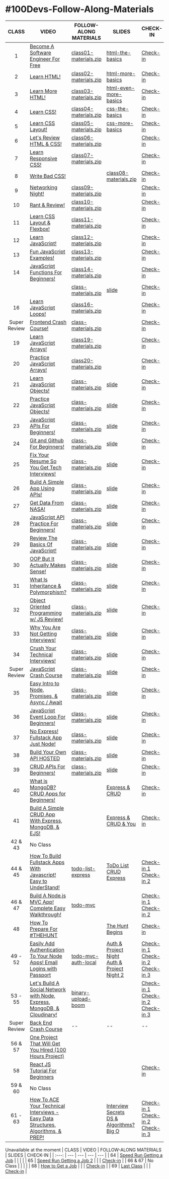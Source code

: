 # #100Devs-Follow-Along-Materials

| CLASS | VIDEO | FOLLOW-ALONG MATERIALS | SLIDES | CHECK-IN |
| :---: | --- | --- | --- | --- | 
| 1 | [Become A Software Engineer For Free](https://youtu.be/o3IIobN4xR0) | [class01-materials.zip](https://drive.google.com/file/d/1rAlGpC-4WmtEJ9-RO6dtHqiiw57PjFth/view) | [html-the-basics](https://slides.com/leonnoel/100devs2-html-the-basics) | [Check-in](https://twitter.com/leonnoel/status/1481030723347746816) |
| 2 | [Learn HTML!](https://youtu.be/eCRbEILXXmE) | [class02-materials.zip](https://drive.google.com/file/d/178XnAGdNHHgF0O1b1zNgTEQpJHGu7RMc/view) | [html-more-basics](https://slides.com/leonnoel/100devs2-html-more-basics) | [Check-in](https://twitter.com/leonnoel/status/1481755548227829764) |
| 3 | [Learn More HTML!](https://youtu.be/rdWM6kUImjE) | [class03-materials.zip](https://drive.google.com/file/d/1jq4KyRu8_-8la9-kPC7MpvEi_RAP8jtn/view) | [html-even-more-basics](https://slides.com/leonnoel/100devs2-html-even-more-basics) | [Check-in](https://twitter.com/leonnoel/status/1483567676626653185) |
| 4 | [Learn CSS!](https://youtu.be/Q1Obtn29twk) | [class04-materials.zip](https://drive.google.com/file/d/1nb5QadNC2Z1x2oqH9zIMZFVbYjarM5Br/view) | [css-the-basics](https://slides.com/leonnoel/100devs2-css-the-basics) | [Check-in](https://twitter.com/leonnoel/status/1484292275064631297) |
| 5 | [Learn CSS Layout!](https://youtu.be/E6Z8cWU_fjI) | [class05-materials.zip](https://drive.google.com/file/d/1bCfEIHVAXuDo_XERIoog1bcuJfIqrgpv/view) | [css-more-basics](https://slides.com/leonnoel/100devs2-css-more-basics) | [Check-in](https://twitter.com/leonnoel/status/1486104346227970050) |
| 6 | [Let's Review HTML & CSS!](https://youtu.be/L55ax0blZY0) | [class06-materials.zip]() |  | [Check-in]() |
| 7 | [Learn Responsive CSS!](https://youtu.be/k8r3B0JGMt4) | [class07-materials.zip]() |  | [Check-in]() |
| 8 | [Write Bad CSS!](https://youtu.be/PWVRSXQxsXc) |  | [class08-materials.zip]() | [Check-in]() |
| 9 | [Networking Night!](https://youtu.be/OaglXfjsBaE) | [class09-materials.zip]() |  | [Check-in]() |
| 10 | [Rant & Review!](https://youtu.be/WftjV2L7oyk) | [class10-materials.zip]() |  | [Check-in]() |
| 11 | [Learn CSS Layout & Flexbox!](https://youtu.be/qEj0pXGVwjY) | [class11-materials.zip]() |  | [Check-in]() |
| 12 | [Learn JavaScript!](https://youtu.be/_A20kVsaqIk) | [class12-materials.zip]() |  | [Check-in]() |
| 13 | [Fun JavaScript Examples!](https://youtu.be/pS6ykGL-fRE) | [class13-materials.zip]() |  | [Check-in]() |
| 14 | [JavaScript Functions For Beginners!](https://youtu.be/cBWUvTZPeKw) | [class14-materials.zip]() |  | [Check-in]() |
|  | []() | [class-materials.zip]() | [slide]() | [Check-in]() |
| 16 | [Learn JavaScript Loops!](https://youtu.be/av6iPI_zJTU5) | [class16-materials.zip]() |  | [Check-in]() |
| Super Review | [Frontend Crash Course!](https://youtu.be/AkXLGS57MS4) | [class-materials.zip]() |  | [Check-in]() |
| 19 | [Learn JavaScript Arrays!](https://youtu.be/YUQUGtUbwMY) | [class19-materials.zip]() |  | [Check-in]() |
| 20 | [Practice JavaScript Arrays!](https://youtu.be/cL0qP6kM_1U) | [class20-materials.zip]() |  | [Check-in]() |
| 21 | [Learn JavaScript Objects!]() | [class-materials.zip]() | [slide]() | [Check-in]() |
| 22 | [Practice JavaScript Objects!]() | [class-materials.zip]() | [slide]() | [Check-in]() |
| 23 | [JavaScript APIs For Beginners!]() | [class-materials.zip]() | [slide]() | [Check-in]() |
| 24 | [Git and Github For Beginners!]() | [class-materials.zip]() | [slide]() | [Check-in]() |
| 25 | [Fix Your Resume So You Get Tech Interviews!]() | [class-materials.zip]() | [slide]() | [Check-in]() |
| 26 | [Build A Simple App Using APIs!]() | [class-materials.zip]() | [slide]() | [Check-in]() |
| 27 | [Get Data From NASA!]() | [class-materials.zip]() | [slide]() | [Check-in]() |
| 28 | [JavaScript API Practice For Beginners!]() | [class-materials.zip]() | [slide]() | [Check-in]() |
| 29 | [Review The Basics Of JavaScript!]() | [class-materials.zip]() | [slide]() | [Check-in]() |
| 30 | [OOP But It Actually Makes Sense!]() | [class-materials.zip]() | [slide]() | [Check-in]() |
| 31 | [What Is Inheritance & Polymorphism?]() | [class-materials.zip]() | [slide]() | [Check-in]() |
| 32 | [Object Oriented Programming w/ JS Review!]() | [class-materials.zip]() | [slide]() | [Check-in]() |
| 33 | [Why You Are Not Getting Interviews!]() | [class-materials.zip]() | [slide]() | [Check-in]() |
| 34 | [Crush Your Technical Interviews!]() | [class-materials.zip]() | [slide]() | [Check-in]() |
| Super Review | [JavaScript Crash Course]() | [class-materials.zip]() | [slide]() | [Check-in]() |
| 35 | [Easy Intro to Node, Promises, & Async / Await]() | [class-materials.zip]() | [slide]() | [Check-in]() |
| 36 | [JavaScript Event Loop For Beginners!]() | [class-materials.zip]() | [slide]() | [Check-in]() |
| 37 | [No Express! Fullstack App Just Node!]() | [class-materials.zip]() | [slide]() | [Check-in]() |
| 38 | [Build Your Own API HOSTED]() | [class-materials.zip]() | [slide]() | [Check-in]() |
| 39 | [CRUD APIs For Beginners!]() | [class-materials.zip]() | [slide]() | [Check-in]() |
| 40 | [What is MongoDB? CRUD Apps for Beginners!](https://youtu.be/3eafTTnEfMw) |  | [Express & CRUD](https://slides.com/leonnoel/100devs2-express-crud) | [Check-in](https://twitter.com/leonnoel/status/1534286728218804224) |
| 41 | [Build A Simple CRUD App With Express, MongoDB, & EJS!](https://youtu.be/LHf_STV_rLE) |  | [Express & CRUD & You](https://slides.com/leonnoel/100devs2-express-crud-cohort-2) | [Check-in](https://twitter.com/leonnoel/status/1535011532551049216) |
| 42 & 43 | No Class |  |  |  |
| 44 & 45 | [How To Build Fullstack Apps With Javascript! Easy to UnderStand!](https://youtu.be/jZ-kmmgi_d0) | [todo-list-express](https://github.com/100devs/todo-list-express) | [ToDo List CRUD Express](https://slides.com/leonnoel/100devs2-todo-list-cohort-2) | [Check-in 1](https://twitter.com/leonnoel/status/1557117071565000704) <br /> [Check-in 2](https://twitter.com/leonnoel/status/1557841864111230976) |
| 46 & 47 | [Build A Node.js MVC App! Complete Easy Walkthrough!](https://youtu.be/SVX_HMum0n4) | [todo-mvc](https://github.com/100devs/todo-mvc) |  | [Check-in 1](https://twitter.com/leonnoel/status/1559654124253196288) <br /> [Check-in 2](https://twitter.com/leonnoel/status/1560378673957482496) |
| 48 | [How To Prepare For #THEHUNT](https://youtu.be/2ObpRuvmT48) |  | [The Hunt Begins](https://slides.com/leonnoel/100devs2-the-hunt) | [Check-in](https://twitter.com/leonnoel/status/1562190629513228288) |
| 49 - 52 | [Easily Add Authentication To Your Node Apps! Email Logins with Passport](https://youtu.be/z5UgtXOxEEk) | [todo-mvc-auth-local](https://github.com/100devs/todo-mvc-auth-local) | [Auth & Project Night](https://slides.com/leonnoel/100devs2-auth-project-night) <br /> [Auth & Project Night 2](https://slides.com/leonnoel/100devs2-auth-project-night2-cohort-2)| [Check-in 1](https://twitter.com/leonnoel/status/1564727546385555456) <br /> [Check-in 2](https://twitter.com/leonnoel/status/1565452220727906309) <br /> [Check-in 3](https://twitter.com/leonnoel/status/1567264659186814976)|
| 53 - 55 | [Let's Build A Social Network with Node, Express, MongoDB, & Cloudinary!](https://youtu.be/xsKGlEemTAo) | [binary-upload-boom](https://github.com/100devs/binary-upload-boom) |  | [Check-in 1](https://twitter.com/leonnoel/status/1567988894712627201) <br /> [Check-in 2](https://twitter.com/leonnoel/status/1569467339028201474) <br /> [Check-in 3](https://twitter.com/leonnoel/status/1570527569166086144) |
| Super Review | [Back End Crash Course](https://youtu.be/JGFS11u1TIQ) | -- | -- | -- |
| 56 & 57 | [One Project That Will Get You Hired (100 Hours Project)](https://youtu.be/zjxo_-wNZHE) |  |  |  |
| 58 | [React JS Tutorial For Beginners](https://youtu.be/edsuuCsiah0) |  |  | [Check-in](https://twitter.com/leonnoel/status/1575599063075987457) |
| 59 & 60 | No Class |  |  |  |
| 61 - 63 | [How To ACE Your Technical Interviews - Easy Data Structures, Algorithms, & PREP!](https://youtu.be/FS7UxmzYF_M) |  | [Interview Secrets](https://slides.com/leonnoel/100devs2-interview-secrets) <br /> [DS & Algorithms?](https://slides.com/leonnoel/100devs2-intro-ds-algorithms/) <br /> [Big O](https://slides.com/leonnoel/100devs2-big-o) | [Check-in 1](https://twitter.com/helloitsrufio/status/1579483421402976256) <br /> [Check-in 2](https://twitter.com/mayanwolfe/status/1580231634271768576) <br /> [Check-in 3](https://twitter.com/BlawblawLaw/status/1582051606614355974) |



Unavailable at the moment
| CLASS | VIDEO | FOLLOW-ALONG MATERIALS | SLIDES | CHECK-IN |
| :---: | --- | --- | --- | --- | 
| 64 | [Speed Run Getting a Job]() |  |  |  |
| 65 | [Speed Run Getting a Job 2]() |  |  | [Check-in](https://twitter.com/leonnoel/status/1588282168127590401) |
| 66 & 67 | No Class |  |  |  |
| 68 | [How to Get a Job]() |  |  | [Check-in](https://twitter.com/leonnoel/status/1481030723347746816) |
| 69 | [Last Class]() |  |  | [Check-in](https://twitter.com/leonnoel/status/1590804107476234240) |
